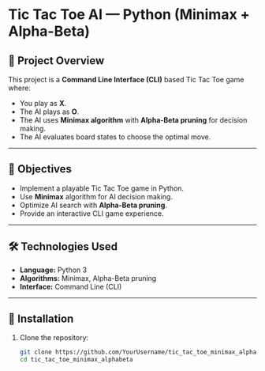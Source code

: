 # Tic Tac Toe AI — Python (Minimax + Alpha-Beta)

## 📌 Project Overview
This project is a **Command Line Interface (CLI)** based Tic Tac Toe game where:
- You play as **X**.
- The AI plays as **O**.
- The AI uses **Minimax algorithm** with **Alpha-Beta pruning** for decision making.
- The AI evaluates board states to choose the optimal move.

---

## 🎯 Objectives
- Implement a playable Tic Tac Toe game in Python.
- Use **Minimax** algorithm for AI decision making.
- Optimize AI search with **Alpha-Beta pruning**.
- Provide an interactive CLI game experience.

---

## 🛠️ Technologies Used
- **Language:** Python 3
- **Algorithms:** Minimax, Alpha-Beta pruning
- **Interface:** Command Line (CLI)

---

## 🚀 Installation
1. Clone the repository:
   ```bash
   git clone https://github.com/YourUsername/tic_tac_toe_minimax_alphabeta.git
   cd tic_tac_toe_minimax_alphabeta
